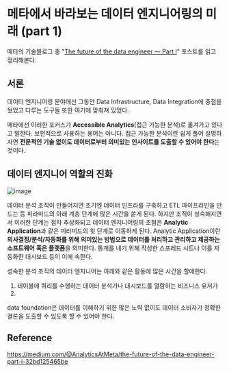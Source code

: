 # 메타에서 바라보는 데이터 엔지니어링의 미래 (part 1)

메타의 기술블로그 중 "[The future of the data engineer — Part I](https://medium.com/@AnalyticsAtMeta/the-future-of-the-data-engineer-part-i-32bd125465be)" 포스트를 읽고 정리해본다.


## 서론

데이터 엔지니어링 분야에선 그동안 Data Infrastructure, Data Integration에 중점을 뒀었고
다루는 도구들 또한 여기에 맞춰져 있었다.

메타에선 이러한 포커스가 **Accessible Analytics**(접근 가능한 분석)로 옮겨가고 있다고 말한다.
보편적으로 사용하는 용어는 아니다. 접근 가능한 분석이란 쉽게 풀어 설명하자면
**전문적인 기술 없이도 데이터로부터 의미있는 인사이트를 도출할 수 있어야 한다**는 것이다.


## 데이터 엔지니어 역할의 진화
![image](https://user-images.githubusercontent.com/11307388/235341012-79c858e0-2987-45f2-b3b2-7f8aa81fe99d.png)

데이터 분석 조직이 만들어지면 초기엔 데이터 인프라를 구축하고 ETL 파이프라인을 만드는 등 피라미드의 아래 계층 단계에 많은 시간을 쏟게 된다.
하지만 조직이 성숙해지면서 이러한 단계는 점차 추상화되고 데이터 엔지니어링의 초점은 **Analytic Application**과 같은 피라미드의 윗 단계로 이동하게 된다.
Analytic Application이란 **의사결정/분석/자동화를 위해 의미있는 방법으로 데이터를 처리하고 관리하고 제공하는 소프트웨어 혹은 플랫폼**을 의미한다.
통계를 내기 위해 작성한 스프레드 시트나 이를 자동화한 대시보드 등이 이에 속한다.

성숙한 분석 조직의 데이터 엔지니어는 아래와 같은 활동에 많은 시간을 할애한다.

1. 테이블에 쿼리를 수행하는 데이터 분석가나 대시보드를 열람하는 비즈니스 유저가 
2. 


data foundation은 데이터를 이해하기 위한 많은 노력 없이도 데이터 소비자가 정확한 결론을 도출할 수 있도록 할 수 있어야 한다.







## Reference
https://medium.com/@AnalyticsAtMeta/the-future-of-the-data-engineer-part-i-32bd125465be
